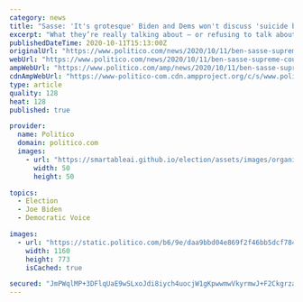 ```yaml
---
category: news
title: "Sasse: 'It's grotesque' Biden and Dems won't discuss 'suicide bombing' court packing"
excerpt: "What they’re really talking about — or refusing to talk about — is the suicide bombing of two branches of government.”"
publishedDateTime: 2020-10-11T15:13:00Z
originalUrl: "https://www.politico.com/news/2020/10/11/ben-sasse-supreme-court-packing-428633"
webUrl: "https://www.politico.com/news/2020/10/11/ben-sasse-supreme-court-packing-428633"
ampWebUrl: "https://www.politico.com/amp/news/2020/10/11/ben-sasse-supreme-court-packing-428633"
cdnAmpWebUrl: "https://www-politico-com.cdn.ampproject.org/c/s/www.politico.com/amp/news/2020/10/11/ben-sasse-supreme-court-packing-428633"
type: article
quality: 128
heat: 128
published: true

provider:
  name: Politico
  domain: politico.com
  images:
    - url: "https://smartableai.github.io/election/assets/images/organizations/politico.com-50x50.jpg"
      width: 50
      height: 50

topics:
  - Election
  - Joe Biden
  - Democratic Voice

images:
  - url: "https://static.politico.com/b6/9e/daa9bbd04e869f2f46bb5dcf784c/20201011-bensasse-gty-773.jpg"
    width: 1160
    height: 773
    isCached: true

secured: "JmPWqlMP+3DFlqUaE9wSLxoJdi8iych4uocjW1gKpwwmwVkyrmwJ+F2CkgrzabSeddx+cMjntmdVD8rcULmvYEt2dU/niYMYTzeQDOZ4UNoUppaYzdmCJ+AmnIq2MR4YrxR9K4hqapdwgduWWhScOMEyTcU0xpWrtZsDjQm3LatWnAhTJx7Othn0IzWSMhx3aVBg5vUkPclOKmh3vPMoSSXlJ6wLQ6EL7sQWjN+nNgu4aegQed0MuhteHphS9CG02QiCGYMDlh6ADDD0gNWcRRwJmdEgeSmgPdOpSaeE5d21xJyeLXOCN09H5d7YAuvRo4D5e0SY6Y41WTGOqwT/8IIGfCLxujvLPAvO0SArqXA=;LQy7H94sWpvODkDbd2tk7A=="
---
```


